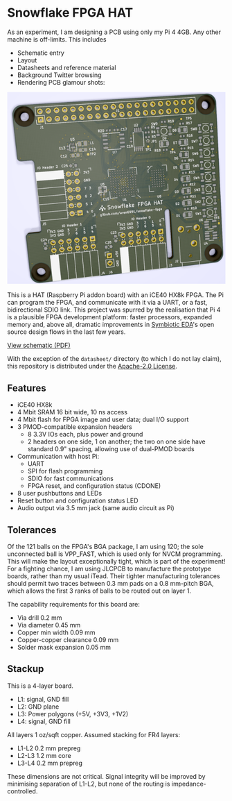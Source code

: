 Snowflake FPGA HAT
==================

As an experiment, I am designing a PCB using only my Pi 4 4GB. Any other machine is off-limits. This includes

- Schematic entry
- Layout
- Datasheets and reference material
- Background Twitter browsing
- Rendering PCB glamour shots:

![Rendering of PCB](board/pcb_render.png)

This is a HAT (Raspberry Pi addon board) with an iCE40 HX8k FPGA. The Pi can program the FPGA, and communicate with it via a UART, or a fast, bidirectional SDIO link. This project was spurred by the realisation that Pi 4 is a plausible FPGA development platform: faster processors, expanded memory and, above all, dramatic improvements in [Symbiotic EDA](https://www.symbioticeda.com/)'s open source design flows in the last few years.

[View schematic (PDF)](board/fpga_hat.pdf)

With the exception of the `datasheet/` directory (to which I do not lay claim), this repository is distributed under the [Apache-2.0 License](License).


Features
--------

- iCE40 HX8k
- 4 Mbit SRAM 16 bit wide, 10 ns access
- 4 Mbit flash for FPGA image and user data; dual I/O support
- 3 PMOD-compatible expansion headers
    - 8 3.3V IOs each, plus power and ground
    - 2 headers on one side, 1 on another; the two on one side have standard 0.9" spacing, allowing use of dual-PMOD boards
- Communication with host Pi:
    - UART
    - SPI for flash programming
    - SDIO for fast communications
    - FPGA reset, and configuration status (CDONE)
- 8 user pushbuttons and LEDs
- Reset button and configuration status LED
- Audio output via 3.5 mm jack (same audio circuit as Pi)

Tolerances
----------

Of the 121 balls on the FPGA's BGA package, I am using 120; the sole unconnected ball is VPP_FAST, which is used only for NVCM programming. This will make the layout exceptionally tight, which is part of the experiment! For a fighting chance, I am using JLCPCB to manufacture the prototype boards, rather than my usual iTead. Their tighter manufacturing tolerances should permit two traces between 0.3 mm pads on a 0.8 mm-pitch BGA, which allows the first 3 ranks of balls to be routed out on layer 1.

The capability requirements for this board are:

- Via drill 0.2 mm
- Via diameter 0.45 mm
- Copper min width 0.09 mm
- Copper-copper clearance 0.09 mm
- Solder mask expansion 0.05 mm

Stackup
-------

This is a 4-layer board.

- L1: signal, GND fill
- L2: GND plane
- L3: Power polygons (+5V, +3V3, +1V2)
- L4: signal, GND fill

All layers 1 oz/sqft copper. Assumed stacking for FR4 layers:

- L1-L2 0.2 mm prepreg
- L2-L3 1.2 mm core
- L3-L4 0.2 mm prepreg

These dimensions are not critical. Signal integrity will be improved by minimising separation of L1-L2, but none of the routing is impedance-controlled.

